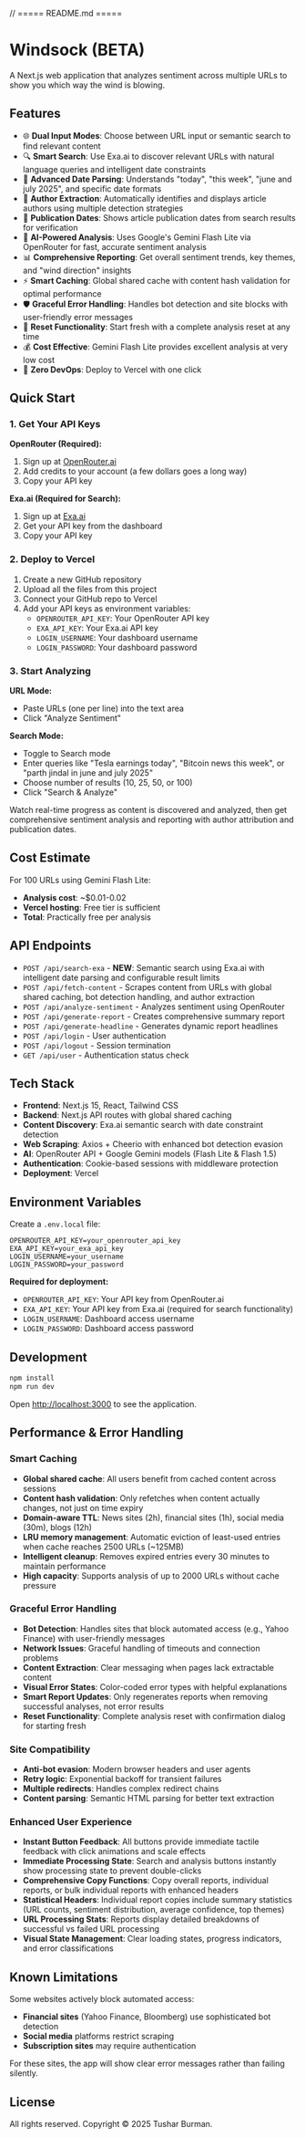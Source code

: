 // ===== README.md =====
# Windsock (BETA)

A Next.js web application that analyzes sentiment across multiple URLs to show you which way the wind is blowing.

## Features

- 🌐 **Dual Input Modes**: Choose between URL input or semantic search to find relevant content
- 🔍 **Smart Search**: Use Exa.ai to discover relevant URLs with natural language queries and intelligent date constraints
- 📅 **Advanced Date Parsing**: Understands "today", "this week", "june and july 2025", and specific date formats
- 👤 **Author Extraction**: Automatically identifies and displays article authors using multiple detection strategies
- 📰 **Publication Dates**: Shows article publication dates from search results for verification
- 🤖 **AI-Powered Analysis**: Uses Google's Gemini Flash Lite via OpenRouter for fast, accurate sentiment analysis
- 📊 **Comprehensive Reporting**: Get overall sentiment trends, key themes, and "wind direction" insights
- ⚡ **Smart Caching**: Global shared cache with content hash validation for optimal performance
- 🛡️ **Graceful Error Handling**: Handles bot detection and site blocks with user-friendly error messages
- 🔄 **Reset Functionality**: Start fresh with a complete analysis reset at any time
- 💰 **Cost Effective**: Gemini Flash Lite provides excellent analysis at very low cost
- 🚀 **Zero DevOps**: Deploy to Vercel with one click

## Quick Start

### 1. Get Your API Keys

**OpenRouter (Required):**
1. Sign up at [OpenRouter.ai](https://openrouter.ai)
2. Add credits to your account (a few dollars goes a long way)
3. Copy your API key

**Exa.ai (Required for Search):**
1. Sign up at [Exa.ai](https://exa.ai)
2. Get your API key from the dashboard
3. Copy your API key

### 2. Deploy to Vercel

1. Create a new GitHub repository
2. Upload all the files from this project
3. Connect your GitHub repo to Vercel
4. Add your API keys as environment variables:
   - `OPENROUTER_API_KEY`: Your OpenRouter API key
   - `EXA_API_KEY`: Your Exa.ai API key
   - `LOGIN_USERNAME`: Your dashboard username
   - `LOGIN_PASSWORD`: Your dashboard password

### 3. Start Analyzing

**URL Mode:**
- Paste URLs (one per line) into the text area
- Click "Analyze Sentiment"

**Search Mode:**
- Toggle to Search mode  
- Enter queries like "Tesla earnings today", "Bitcoin news this week", or "parth jindal in june and july 2025"
- Choose number of results (10, 25, 50, or 100)
- Click "Search & Analyze"

Watch real-time progress as content is discovered and analyzed, then get comprehensive sentiment analysis and reporting with author attribution and publication dates.

## Cost Estimate

For 100 URLs using Gemini Flash Lite:
- **Analysis cost**: ~$0.01-0.02
- **Vercel hosting**: Free tier is sufficient
- **Total**: Practically free per analysis

## API Endpoints

- `POST /api/search-exa` - **NEW**: Semantic search using Exa.ai with intelligent date parsing and configurable result limits
- `POST /api/fetch-content` - Scrapes content from URLs with global shared caching, bot detection handling, and author extraction  
- `POST /api/analyze-sentiment` - Analyzes sentiment using OpenRouter
- `POST /api/generate-report` - Creates comprehensive summary report
- `POST /api/generate-headline` - Generates dynamic report headlines
- `POST /api/login` - User authentication
- `POST /api/logout` - Session termination
- `GET /api/user` - Authentication status check

## Tech Stack

- **Frontend**: Next.js 15, React, Tailwind CSS
- **Backend**: Next.js API routes with global shared caching
- **Content Discovery**: Exa.ai semantic search with date constraint detection
- **Web Scraping**: Axios + Cheerio with enhanced bot detection evasion
- **AI**: OpenRouter API + Google Gemini models (Flash Lite & Flash 1.5)
- **Authentication**: Cookie-based sessions with middleware protection
- **Deployment**: Vercel

## Environment Variables

Create a `.env.local` file:

```
OPENROUTER_API_KEY=your_openrouter_api_key
EXA_API_KEY=your_exa_api_key
LOGIN_USERNAME=your_username
LOGIN_PASSWORD=your_password
```

**Required for deployment:**
- `OPENROUTER_API_KEY`: Your API key from OpenRouter.ai
- `EXA_API_KEY`: Your API key from Exa.ai (required for search functionality)
- `LOGIN_USERNAME`: Dashboard access username
- `LOGIN_PASSWORD`: Dashboard access password

## Development

```bash
npm install
npm run dev
```

Open [http://localhost:3000](http://localhost:3000) to see the application.

## Performance & Error Handling

### Smart Caching
- **Global shared cache**: All users benefit from cached content across sessions
- **Content hash validation**: Only refetches when content actually changes, not just on time expiry
- **Domain-aware TTL**: News sites (2h), financial sites (1h), social media (30m), blogs (12h)
- **LRU memory management**: Automatic eviction of least-used entries when cache reaches 2500 URLs (~125MB)
- **Intelligent cleanup**: Removes expired entries every 30 minutes to maintain performance
- **High capacity**: Supports analysis of up to 2000 URLs without cache pressure

### Graceful Error Handling
- **Bot Detection**: Handles sites that block automated access (e.g., Yahoo Finance) with user-friendly messages
- **Network Issues**: Graceful handling of timeouts and connection problems
- **Content Extraction**: Clear messaging when pages lack extractable content
- **Visual Error States**: Color-coded error types with helpful explanations
- **Smart Report Updates**: Only regenerates reports when removing successful analyses, not error results
- **Reset Functionality**: Complete analysis reset with confirmation dialog for starting fresh

### Site Compatibility
- **Anti-bot evasion**: Modern browser headers and user agents
- **Retry logic**: Exponential backoff for transient failures
- **Multiple redirects**: Handles complex redirect chains
- **Content parsing**: Semantic HTML parsing for better text extraction

### Enhanced User Experience
- **Instant Button Feedback**: All buttons provide immediate tactile feedback with click animations and scale effects
- **Immediate Processing State**: Search and analysis buttons instantly show processing state to prevent double-clicks
- **Comprehensive Copy Functions**: Copy overall reports, individual reports, or bulk individual reports with enhanced headers
- **Statistical Headers**: Individual report copies include summary statistics (URL counts, sentiment distribution, average confidence, top themes)
- **URL Processing Stats**: Reports display detailed breakdowns of successful vs failed URL processing
- **Visual State Management**: Clear loading states, progress indicators, and error classifications

## Known Limitations

Some websites actively block automated access:
- **Financial sites** (Yahoo Finance, Bloomberg) use sophisticated bot detection
- **Social media** platforms restrict scraping
- **Subscription sites** may require authentication

For these sites, the app will show clear error messages rather than failing silently.

## License

All rights reserved. Copyright © 2025 Tushar Burman.